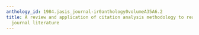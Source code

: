 ```yaml
---
anthology_id: 1984.jasis_journal-ir0anthology0volumeA35A6.2
title: A review and application of citation analysis methodology to reading research
  journal literature
---
```

